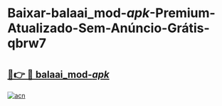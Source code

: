 # Baixar-balaai_mod-_apk_-Premium-Atualizado-Sem-Anúncio-Grátis-qbrw7

# <h2><a href="https://cl6jrl.esa.edu.pl?src=balaai_mod-_apk_&ref=qbrw7">🔗👉 🔴 balaai_mod-_apk_</a></h2>

[![acn](https://github.com/user-attachments/assets/0f9c940e-d8b0-45ae-aac7-cd30a18b3e1c)](https://cl6jrl.esa.edu.pl?src=balaai_mod-_apk_&ref=qbrw7)

